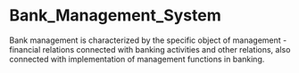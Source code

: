 # Bank_Management_System
Bank management is characterized by the specific object of management - financial relations connected with banking activities and other relations, also connected with implementation of management functions in banking.
